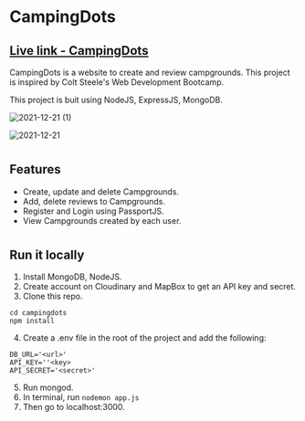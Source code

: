 # CampingDots
## [Live link - CampingDots](https://campingdots.herokuapp.com/)

CampingDots is a website to create and review campgrounds. This project is inspired by Colt Steele's Web Development Bootcamp. 

This project is buit using NodeJS, ExpressJS, MongoDB.

![2021-12-21 (1)](https://user-images.githubusercontent.com/52367650/146890012-bdf67344-765a-4fe2-ad61-4636d2c769fc.png)

![2021-12-21](https://user-images.githubusercontent.com/52367650/146890007-b8a0fdec-198d-4dd6-9e72-4b51b1c32258.png)
#
## Features
- Create, update and delete Campgrounds.
- Add, delete reviews to Campgrounds.
- Register and Login using PassportJS.
- View Campgrounds created by each user.
#
## Run it locally
1. Install MongoDB, NodeJS.
2. Create account on Cloudinary and MapBox to get an API key and secret.
3. Clone this repo.
```
cd campingdots
npm install
```
4. Create a .env file in the root of the project and add the following:
```
DB_URL='<url>'
API_KEY=''<key>
API_SECRET='<secret>'
```
5. Run mongod.
6. In terminal, run
```nodemon app.js``` 
7. Then go to localhost:3000.


